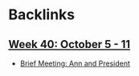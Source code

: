 
# Backlinks
## [Week 40: October 5 - 11](<Week 40: October 5 - 11.md>)
- [Brief Meeting: Ann and President](<Brief Meeting: Ann and President.md>)

